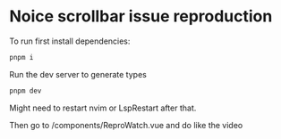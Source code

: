 # Noice scrollbar issue reproduction

To run first install dependencies:

```bash
pnpm i
```

Run the dev server to generate types

```bash
pnpm dev
```

Might need to restart nvim or LspRestart after that.

Then go to /components/ReproWatch.vue and do like the video

```

```

```

```
